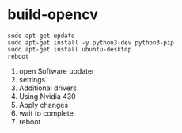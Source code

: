 # build-opencv

```
sudo apt-get update
sudo apt-get install -y python3-dev python3-pip
sudo apt-get install ubuntu-desktop
reboot
```

1. open Software updater 
2. settings
3. Additional drivers 
4. Using Nvidia 430 
5. Apply changes 
6. wait to complete 
7. reboot
